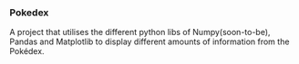 ### Pokedex
A project that utilises the different python libs of Numpy(soon-to-be), Pandas and Matplotlib to display different amounts of information from the Pokédex.

